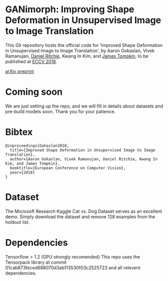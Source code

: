 # GANimorph: Improving Shape Deformation in Unsupervised Image to Image Translation

This Git repository hosts the official code for 'Improved Shape Deformation in Unsupervised Image to Image Translation', by Aaron Gokaslan, Vivek Ramanujan, [Daniel Ritchie](https://dritchie.github.io/), Kwang In Kim, and [James Tompkin](www.jamestompkin.com), to be published at [ECCV 2018](https://eccv2018.org/).

[arXiv preprint](http://arxiv.org/abs/1808.04325)

# Coming soon

We are just setting up the repo, and we will fill in details about datasets and pre-build models soon. Thank you for your patience.

# Bibtex

```
@inproceedings{Gokaslan2018,
  title={Improved Shape Deformation in Unsupervised Image to Image Translation},
  author={Aaron Gokaslan, Vivek Ramanujan, Daniel Ritchie, Kwang In Kim, and James Tompkin},
  booktitle={European Conference on Computer Vision},
  year={2018}
}
```

# Dataset
The Microsoft Research Kaggle Cat vs. Dog Dataset serves as an excellent demo. Simply download the dataset and remove 128 examples from the holdout list.

# Dependencies

Tensorflow > 1.2 (GPU strongly recomended)
This repo uses the Tensorpack library at commit 01cab873feced688070d3ab113530f03c2525723 and all relevent dependencies.
